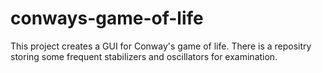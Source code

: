 # conways-game-of-life
This project creates a GUI for Conway's game of life. There is a repositry storing some frequent stabilizers and oscillators for examination.
